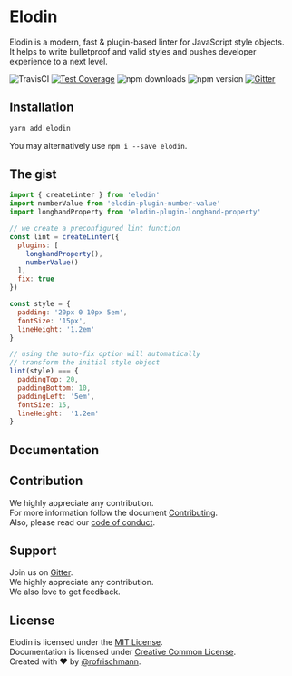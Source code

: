# Elodin

Elodin is a modern, fast & plugin-based linter for JavaScript style objects.<br>
It helps to write bulletproof and valid styles and pushes developer experience to a next level.

<img alt="TravisCI" src="https://travis-ci.org/rofrischmann/elodin.svg?branch=master"> <a href="https://codeclimate.com/github/rofrischmann/elodin/coverage"><img alt="Test Coverage" src="https://codeclimate.com/github/rofrischmann/elodin/badges/coverage.svg"></a> <img alt="npm downloads" src="https://img.shields.io/npm/dm/elodin.svg"> <img alt="npm version" src="https://badge.fury.io/js/elodin.svg"> <a href="https://gitter.im/rofrischmann/elodin"><img alt="Gitter" src="https://img.shields.io/gitter/room/rofrischmann/elodin.svg"></a>

## Installation
```sh
yarn add elodin
```
You may alternatively use `npm i --save elodin`.

## The gist
```javascript
import { createLinter } from 'elodin'
import numberValue from 'elodin-plugin-number-value'
import longhandProperty from 'elodin-plugin-longhand-property'

// we create a preconfigured lint function
const lint = createLinter({
  plugins: [
    longhandProperty(),
    numberValue()
  ],
  fix: true
})

const style = {
  padding: '20px 0 10px 5em',
  fontSize: '15px',
  lineHeight: '1.2em'
}

// using the auto-fix option will automatically
// transform the initial style object
lint(style) === {
  paddingTop: 20,
  paddingBottom: 10,
  paddingLeft: '5em',
  fontSize: 15,
  lineHeight:  '1.2em'
}
```

## Documentation

## Contribution
We highly appreciate any contribution.<br>
For more information follow the document [Contributing](.github/CONTRIBUTING.md).<br>
Also, please read our [code of conduct](.github/CODE_OF_CONDUCT.md.md).

## Support
Join us on [Gitter](https://gitter.im/rofrischmann/elodin).<br>
We highly appreciate any contribution.<br>
We also love to get feedback.

## License
Elodin is licensed under the [MIT License](http://opensource.org/licenses/MIT).<br>
Documentation is licensed under [Creative Common License](http://creativecommons.org/licenses/by/4.0/).<br>
Created with ♥ by [@rofrischmann](http://rofrischmann.de).
